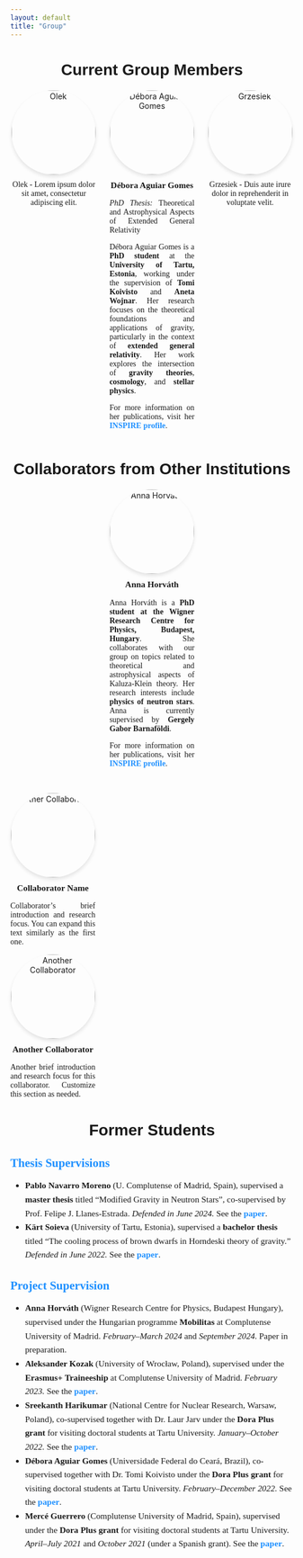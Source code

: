 ```yaml
---
layout: default
title: "Group"
---
```


<h1 style="text-align: center; font-family: 'Arial', sans-serif; font-size: 2em; margin-bottom: 20px;">Current Group Members</h1>

<div style="display: flex; flex-wrap: wrap; justify-content: space-around; gap: 20px;">

  <!-- Member 1 -->
  <div style="flex: 1 1 30%; max-width: 30%; text-align: center;">
    <img src="{{ site.baseurl }}/assets/images/group/olek.jpg" alt="Olek" 
         style="width: 150px; height: 150px; object-fit: cover; object-position: center; border-radius: 50%; box-shadow: 0 4px 6px rgba(0, 0, 0, 0.1);">
    <p style="font-family: 'Georgia', serif; font-size: 1em; margin-top: 10px;">Olek - Lorem ipsum dolor sit amet, consectetur adipiscing elit.</p>
  </div>

  <!-- Member 2 -->
<div style="flex: 1 1 30%; max-width: 30%; text-align: center;">
  <img src="{{ site.baseurl }}/assets/images/group/dag.jpg" alt="Débora Aguiar Gomes" 
       style="width: 150px; height: 150px; object-fit: cover; object-position: top 25%; border-radius: 50%; box-shadow: 0 4px 6px rgba(0, 0, 0, 0.1);">
  <p style="font-family: 'Georgia', serif; font-size: 1.1em; margin-top: 10px; font-weight: bold;">Débora Aguiar Gomes</p>
  <p style="font-family: 'Georgia', serif; font-size: 1em; margin-top: 5px; text-align: justify;">
    <em>PhD Thesis:</em> Theoretical and Astrophysical Aspects of Extended General Relativity
  </p>
  <p style="font-family: 'Georgia', serif; font-size: 1em; margin-top: 5px; text-align: justify;">
    Débora Aguiar Gomes is a <strong>PhD student</strong> at the <strong>University of Tartu, Estonia</strong>, working under the supervision of <strong>Tomi Koivisto</strong> and <strong>Aneta Wojnar</strong>. Her research focuses on the theoretical foundations and applications of gravity, particularly in the context of <strong>extended general relativity</strong>. Her work explores the intersection of <strong>gravity theories</strong>, <strong>cosmology</strong>, and <strong>stellar physics</strong>.
  </p>
  <p style="font-family: 'Georgia', serif; font-size: 1em; margin-top: 5px; text-align: justify;">
    For more information on her publications, visit her <a href="https://inspirehep.net/authors/2085236?ui-citation-summary=true" target="_blank" style="color: #1e90ff; text-decoration: none; font-weight: bold;">INSPIRE profile</a>.
  </p>
</div>



  <!-- Member 3 -->
  <div style="flex: 1 1 30%; max-width: 30%; text-align: center;">
    <img src="{{ site.baseurl }}/assets/images/group/grzesiek.jpg" alt="Grzesiek" 
         style="width: 150px; height: 150px; object-fit: cover; object-position: center; border-radius: 50%; box-shadow: 0 4px 6px rgba(0, 0, 0, 0.1);">
    <p style="font-family: 'Georgia', serif; font-size: 1em; margin-top: 10px;">Grzesiek - Duis aute irure dolor in reprehenderit in voluptate velit.</p>
  </div>

</div>
<!-- Collaborators from Other Institutions Section -->
<h2 style="text-align: center; font-family: 'Arial', sans-serif; font-size: 2em; margin-bottom: 20px;">Collaborators from Other Institutions</h1>


<div style="display: flex; justify-content: space-around; margin-bottom: 30px;">
  <div style="flex: 1 1 30%; max-width: 30%; text-align: center;">
    <img src="{{ site.baseurl }}/assets/images/group/ah.jpg" alt="Anna Horváth" 
         style="width: 150px; height: 150px; object-fit: cover; object-position: top 10%; border-radius: 50%; box-shadow: 0 4px 6px rgba(0, 0, 0, 0.1);">
    <p style="font-family: 'Georgia', serif; font-size: 1.1em; margin-top: 10px; font-weight: bold;">Anna Horváth</p>
    <p style="font-family: 'Georgia', serif; font-size: 1em; margin-top: 5px; text-align: justify;">
      Anna Horváth is a <strong>PhD student at the Wigner Research Centre for Physics, Budapest, Hungary</strong>. She collaborates with our group on topics related to theoretical and astrophysical aspects of Kaluza-Klein theory. Her research interests include <strong>physics of neutron stars</strong>. Anna is currently supervised by <strong>Gergely Gabor Barnaföldi</strong>.
    </p>
    <p style="font-family: 'Georgia', serif; font-size: 1em; margin-top: 5px; text-align: justify;">
      For more information on her publications, visit her <a href="https://inspirehep.net/authors/2085236?ui-citation-summary=true" target="_blank" style="color: #1e90ff; text-decoration: none; font-weight: bold;">INSPIRE profile</a>.
    </p>
  </div>
</div>


  <!-- Możesz dodać kolejne kolumny dla innych współpracowników, np. -->
  <div style="flex: 1 1 30%; max-width: 30%; text-align: center;">
    <!-- Image and Info for Next Collaborator -->
    <img src="{{ site.baseurl }}/assets/images/group/other_collaborator.jpg" alt="Other Collaborator" 
         style="width: 150px; height: 150px; object-fit: cover; object-position: top 25%; border-radius: 50%; box-shadow: 0 4px 6px rgba(0, 0, 0, 0.1);">
    <p style="font-family: 'Georgia', serif; font-size: 1.1em; margin-top: 10px; font-weight: bold;">Collaborator Name</p>
    <p style="font-family: 'Georgia', serif; font-size: 1em; margin-top: 5px; text-align: justify;">
      Collaborator’s brief introduction and research focus. You can expand this text similarly as the first one.
    </p>
  </div>

  <div style="flex: 1 1 30%; max-width: 30%; text-align: center;">
    <!-- Image and Info for Another Collaborator -->
    <img src="{{ site.baseurl }}/assets/images/group/another_collaborator.jpg" alt="Another Collaborator" 
         style="width: 150px; height: 150px; object-fit: cover; object-position: top 25%; border-radius: 50%; box-shadow: 0 4px 6px rgba(0, 0, 0, 0.1);">
    <p style="font-family: 'Georgia', serif; font-size: 1.1em; margin-top: 10px; font-weight: bold;">Another Collaborator</p>
    <p style="font-family: 'Georgia', serif; font-size: 1em; margin-top: 5px; text-align: justify;">
      Another brief introduction and research focus for this collaborator. Customize this section as needed.
    </p>
  </div>
</div>










<!-- Former Students Section -->
<h1 style="text-align: center; font-family: 'Arial', sans-serif; font-size: 2em; margin-top: 40px; margin-bottom: 20px;">Former Students</h1>

<!-- Thesis Supervisions Section -->
<h2 style="font-family: 'Georgia', serif; font-size: 1.5em; margin-bottom: 10px; color: #1e90ff;">Thesis Supervisions</h2>

<ul style="font-family: 'Georgia', serif; font-size: 1.1em; line-height: 1.6; margin-bottom: 30px;">
  <li>
    <strong>Pablo Navarro Moreno</strong> (U. Complutense of Madrid, Spain), supervised a <strong>master thesis</strong> titled 
    “Modified Gravity in Neutron Stars”, co-supervised by Prof. Felipe J. Llanes-Estrada. 
    <em>Defended in June 2024.</em> 
    See the <a href="https://arxiv.org/abs/2409.16201" target="_blank" style="color: #1e90ff; text-decoration: none; font-weight: bold;">paper</a>.
  </li>
  <li>
    <strong>Kärt Soieva</strong> (University of Tartu, Estonia), supervised a <strong>bachelor thesis</strong> titled 
    “The cooling process of brown dwarfs in Horndeski theory of gravity.” 
    <em>Defended in June 2022.</em> 
    See the <a href="https://arxiv.org/abs/2205.12812" target="_blank" style="color: #1e90ff; text-decoration: none; font-weight: bold;">paper</a>.
  </li>
</ul>

<!-- Project Supervision Section -->
<h2 style="font-family: 'Georgia', serif; font-size: 1.5em; margin-bottom: 10px; color: #1e90ff;">Project Supervision</h2>

<ul style="font-family: 'Georgia', serif; font-size: 1.1em; line-height: 1.6;">
  <li>
    <strong>Anna Horváth</strong> (Wigner Research Centre for Physics, Budapest Hungary), supervised under the Hungarian programme <strong>Mobilitas</strong> at Complutense University of Madrid. 
    <em>February–March 2024</em> and <em>September 2024</em>. Paper in preparation.
  </li>
  <li>
    <strong>Aleksander Kozak</strong> (University of Wrocław, Poland), supervised under the <strong>Erasmus+ Traineeship</strong> at Complutense University of Madrid. 
    <em>February 2023.</em> 
    See the <a href="https://arxiv.org/pdf/2303.17213" target="_blank" style="color: #1e90ff; text-decoration: none; font-weight: bold;">paper</a>.
  </li>
  <li>
    <strong>Sreekanth Harikumar</strong> (National Centre for Nuclear Research, Warsaw, Poland), co-supervised together with Dr. Laur Jarv under the <strong>Dora Plus grant</strong> for visiting doctoral students at Tartu University. 
    <em>January–October 2022.</em> 
    See the <a href="https://arxiv.org/pdf/2312.09908" target="_blank" style="color: #1e90ff; text-decoration: none; font-weight: bold;">paper</a>.
  </li>
  <li>
    <strong>Débora Aguiar Gomes</strong> (Universidade Federal do Ceará, Brazil), co-supervised together with Dr. Tomi Koivisto under the <strong>Dora Plus grant</strong> for visiting doctoral students at Tartu University. 
    <em>February–December 2022.</em> 
    See the <a href="https://inspirehep.net/files/52b592b6ae63dc941dee0a671a410068" target="_blank" style="color: #1e90ff; text-decoration: none; font-weight: bold;">paper</a>.
  </li>
  <li>
    <strong>Mercé Guerrero</strong> (Complutense University of Madrid, Spain), supervised under the <strong>Dora Plus grant</strong> for visiting doctoral students at Tartu University. 
    <em>April–July 2021</em> and <em>October 2021</em> (under a Spanish grant). 
    See the <a href="https://inspirehep.net/files/07002f565ec2c61911177ee4352d02cc" target="_blank" style="color: #1e90ff; text-decoration: none; font-weight: bold;">paper</a>.
  </li>
</ul>
